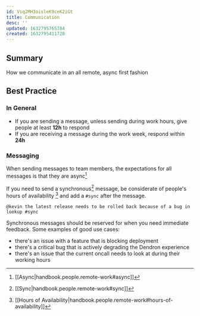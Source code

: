 ```yaml
---
id: Vsq2MH3oisleK9ceK2iGt
title: Communication
desc: ''
updated: 1632795765784
created: 1632795411720
---
```


## Summary
<!-- What is this SOP about -->
How we communicate in an all remote, async first fashion

## Best Practice

### In General
- If you are sending a message, unless sending during work hours, give people at least **12h** to respond
- If you are receiving a message during the work week, respond within **24h** 

### Messaging
When sending messages to team members, the expectations for all messages is that they are async[^async]

If you need to send a synchronous[^sync] message, be considerate of people's hours of availability [^hours] and add a `#sync` after the message. 

```
@kevin the latest release needs to be rolled back because of a bug in lookup #sync
```

Synchronous messages should be reserved for when you need immediate feedback. Some examples of good use cases:

- there's an issue with a feature that is blocking deployment
- there's a critical bug that is actively degrading the Dendron experience
- there's an issue that the current oncall needs to look at during their working hours


[^hours]: [[Hours of Availability|handbook.people.remote-work#hours-of-availability]]
[^sync]: [[Sync|handbook.people.remote-work#sync]]
[^async]: [[Async|handbook.people.remote-work#async]]